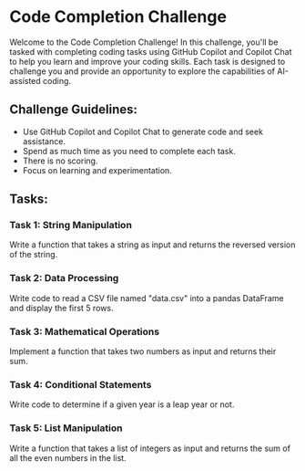 # Code Completion Challenge

Welcome to the Code Completion Challenge! In this challenge, you'll be tasked with completing coding tasks using GitHub Copilot and Copilot Chat to help you learn and improve your coding skills. Each task is designed to challenge you and provide an opportunity to explore the capabilities of AI-assisted coding.

## Challenge Guidelines:
- Use GitHub Copilot and Copilot Chat to generate code and seek assistance.
- Spend as much time as you need to complete each task.
- There is no scoring.
- Focus on learning and experimentation.

## Tasks:

### Task 1: String Manipulation
Write a function that takes a string as input and returns the reversed version of the string.

### Task 2: Data Processing
Write code to read a CSV file named "data.csv" into a pandas DataFrame and display the first 5 rows.

### Task 3: Mathematical Operations
Implement a function that takes two numbers as input and returns their sum.

### Task 4: Conditional Statements
Write code to determine if a given year is a leap year or not.

### Task 5: List Manipulation
Write a function that takes a list of integers as input and returns the sum of all the even numbers in the list.
